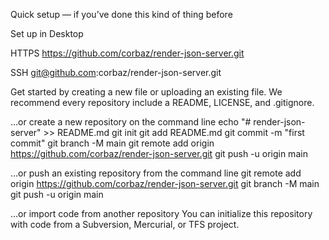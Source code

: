 Quick setup — if you’ve done this kind of thing before

Set up in Desktop	

HTTPS https://github.com/corbaz/render-json-server.git

SSH	  git@github.com:corbaz/render-json-server.git

Get started by creating a new file or uploading an existing file. We recommend every repository include a README, LICENSE, and .gitignore.



…or create a new repository on the command line
echo "# render-json-server" >> README.md
git init
git add README.md
git commit -m "first commit"
git branch -M main
git remote add origin https://github.com/corbaz/render-json-server.git
git push -u origin main

…or push an existing repository from the command line
git remote add origin https://github.com/corbaz/render-json-server.git
git branch -M main
git push -u origin main

…or import code from another repository
You can initialize this repository with code from a Subversion, Mercurial, or TFS project.